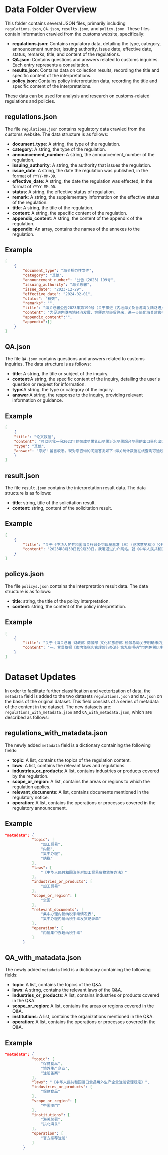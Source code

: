 # Data Folder Overview

This folder contains several JSON files, primarily including `regulations.json`, `QA.json`, `results.json`, and `policy.json`. These files contain information crawled from the customs website, specifically:

- **regulations.json**: Contains regulatory data, detailing the type, category, announcement number, issuing authority, issue date, effective date, status, remarks, title, and content of the regulations.
- **QA.json**: Contains questions and answers related to customs inquiries. Each entry represents a consultation.
- **results.json**: Contains data on collection results, recording the title and specific content of the interpretations.
- **policy.json**: Contains policy interpretation data, recording the title and specific content of the interpretations.

These data can be used for analysis and research on customs-related regulations and policies.

## regulations.json
The file `regulations.json` contains regulatory data crawled from the customs website. The data structure is as follows:
- **document_type**: A string, the type of the regulation.
- **category**: A string, the type of the regulation.
- **announcement_number**: A string, the announcement_number of the regulation.
- **issuing_authority**: A string, the authority that issues the regulation.
- **issue_date**: A string, the date the regulation was published, in the format of `YYYY-MM-DD`.
- **effective_date**: A string, the date the regulation was effected, in the format of `YYYY-MM-DD`.
- **status**: A string, the effective status of regulation.
- **remark**: A string, the supplementary information on the effective status of the regulation.
- **title**: A string, the title of the regulation.
- **content**: A string, the specific content of the regulation.
- **appendix_content**: A string, the content of the appendix of the regulation.
- **appendix**: An array, contains the names of the annexes to the regulation.

## Example
```json
[
    {
        "document_type": "海关规范性文件",
        "category": "其他",
        "announcement_number": "公告〔2023〕199号",
        "issuing_authority": "海关总署",
        "issue_date": "2023-12-29",
        "effective_date": "2024-02-01",
        "status": "有效",
        "remarks": "",
        "title": "海关总署公告2023年第199号（关于推进《内地海关及香港海关陆路进/出境载货清单》无纸化工作的公告）",
        "content": "为促进内港两地经济发展，方便两地经贸往来，进一步简化海关监管手续，海关总署决定进一步推进《内地海关及香港海关陆路进/出境载货清单》（以下简称《载货清单》）无纸化工作。现就有关事项公告如下：企业在向内地海关办理内地、香港陆路货运车辆（含货运空车）和所载货物各项通关监管手续时，无需提交纸质《载货清单》。《载货清单》的其他相关事项仍按照海关总署公告2004年第42号执行。本公告自2024年2月1日起施行。特此公告。海关总署2023年12月29日",
        "appendix_content":"",
        "appendix":[]
    }
]
```

## QA.json 

The file `QA.json` contains questions and answers related to customs inquiries. The data structure is as follows:

- **title**: A string, the title or subject of the inquiry.
- **content**:A string, the specific content of the inquiry, detailing the user's question or request for information.
- **type**:A string, the type or category of the inquiry.
- **answer**:A string, the response to the inquiry, providing relevant information or guidance.

## Example
```json
[
    {
    "title": "论文数据",
    "content": "可以给我一份2023年的荣成苹果乳山苹果沂水苹果烟台苹果的出口量和出口金额的数据吗 非常感谢 其他品种的也可以 非常感谢",
    "type": "其他",
    "answer": "您好！留言收悉。现对您咨询的问题答复如下:海关统计数据在线查询可通过海关总署门户网站（www.customs.gov.cn）或者域名stats.customs.gov.cn进行查看。您也可通过海关总署门户网站-“政务公开”-“政府信息公开专栏”-“法定主动公开内容”-“海关统计”-“统计服务指南”查看并下载《统计服务申请表》，按要求填写完整后，发送至海关统计服务部门邮箱查询。感谢您对海关工作的关注与支持。"
    }
]
```

## result.json
The file `result.json` contains the interpretation result data. The data structure is as follows:
- **title**: string, title of the solicitation result.
- **content**: string, content of the solicitation result.

## Example
```json
[
    {
        "title": "关于《中华人民共和国海关行政处罚裁量基准（三）（征求意见稿）》公开征求社会意见情况的反馈",
        "content": "2023年8月30日到9月30日，我署通过门户网站，就《中华人民共和国海关行政处罚裁量基准（三）（征求意见稿）》向社会公开征求意见。征求意见结束后，共收到有效反馈意见3条，主要涉及调整适用范围、修改相关定义等方面。经研究，部分采纳意见1条，不予采纳意见2条。部分采纳的意见主要为：对“轻微违法不予处罚”规定的进出口侵权货物的数量和价值进行了限定，并对多次实施违法行为的情形进行了规定。不予采纳的意见及理由主要为：一是部分意见内容涉及“从重处罚”中再犯情节的相关规定。不予采纳的原因已告知提议人，提议人表示理解和认可，已达成一致意见。二是部分意见内容涉及“初次违法”的定义范围。《民法典》规定的诉讼时效适用于民事案件，本裁量基准的适用范围为海关行政处罚案件，因此依据《行政处罚法》规定的行政违法追诉时效确定“初次违法”的时间认定标准。感谢社会各界对海关工作的关心支持！"
    }
]
```
## policys.json
The file `policys.json` contains the interpretation result data. The data structure is as follows:
- **title**: string, the title of the policy interpretation.
- **content**: string, the content of the policy interpretation.

## Example
```json
[
    {
        "title": "关于《海关总署 财政部 商务部 文化和旅游部 税务总局关于明确市内免税店经营品种的公告》的政策解读",
        "content": "一、背景依据《市内免税店管理暂行办法》第九条明确“市内免税店主要销售食品、服装服饰、箱包、鞋帽、母婴用品、首饰和工艺品、电子产品、香化产品、酒等便于携带的消费品。免税商品的经营范围，严格限于海关核定的种类和品种，核定工作由海关总署会同财政部、商务部、文化和旅游部、税务总局实施。鼓励市内免税店销售国货‘潮品’，将具有自主品牌、有助于传播中华优秀传统文化的特色产品纳入经营范围。”二、目标任务明确市内免税店经营品类范围，进一步规范市内免税店管理工作。三、主要内容市内免税店经营品种如下：1.食品、饮料；2.酒；3.纺织品及其制成品；4.皮革服装及配饰；5.箱包及鞋靴；6.表、钟及其配件、附件；7.眼镜（含太阳镜）；8.首饰及珠宝玉石；9.化妆品、洗护用品；10.母婴用品；11.厨卫用具及小家电（不含手机）；12.家用医疗、保健及美容美发器材；13.摄影（像）设备及其配件、附件；14.计算机及其外围设备；15.可穿戴设备等电子消费产品（无线耳机；其他接收、转换并发送或再生音像或其他数据用的设备；视频游戏控制器及设备的零件及附件）；16.文具用品、玩具、游戏品、节日或其他娱乐用品；17.工艺品；18.乐器；19.运动用品。制作单位：海关总署口岸监管司"
    }
]
```



# Dataset Updates
In order to facilitate further classification and vectorization of data, the `metadata` field is added to the two datasets `regulations.json` and `QA.json` on the basis of the original dataset. This field consists of a series of metadata of the content in the dataset. The new datasets are: `regulations_with_metadata.json` and `QA_with_metadata.json`, which are described as follows:

## regulations_with_matadata.json
The newly added `metadata` field is a dictionary containing the following fields:
- **topic**: A list, contains the topics of the regulation content.
- **laws**: A list, contains the relevant laws and regulations.
- **industries_or_products**: A list, contains industries or products covered by the regulation.
- **scope_or_region**: A list, contains the areas or regions to which the regulation applies.
- **relevant_documents**: A list, contains documents mentioned in the regulatory notice.
- **operation**: A list, contains the operations or processes covered in the regulatory announcement.

## Example
```json
"metadata": {
            "topic": [
                "加工贸易",
                "内销",
                "集中办理",
                "纳税"
            ],
            "laws": [
                "《中华人民共和国海关对加工贸易货物监管办法》"
            ],
            "industries_or_products": [
                "加工贸易"
            ],
            "scope_or_region": [
                "全国"
            ],
            "relevant_documents": [
                "集中办理内销纳税手续情况表",
                "集中办理内销纳税手续发货记录单"
            ],
            "operation": [
                "内销集中办理纳税手续"
            ]
        }
```
## QA_with_matadata.json
The newly added `metadata` field is a dictionary containing the following fields:
- **topic**: A list, contains the topics of the Q&A.
- **laws**: A stirng, contains the relevant laws of the Q&A.
- **industries_or_products**: A list, contains industries or products covered in the Q&A.
- **scope_or_region**: A list, contains the areas or regions covered in the Q&A.
- **institutions**: A list, contains the organizations mentioned in the Q&A.
- **operation**: A list, contains the operations or processes covered in the Q&A.

## Example
```json
"metadata": {
            "topic": [
                "保健食品",
                "境外生产企业",
                "注册备案"
            ],
            "laws": "《中华人民共和国进口食品境外生产企业注册管理规定》",
            "industries_or_products": [
                "保健食品"
            ],
            "scope_or_region": [
                "中国澳门"
            ],
            "institutions": [
                "海关总署",
                "拱北海关"
            ],
            "operation": [
                "官方推荐注册"
            ]
        }
```

